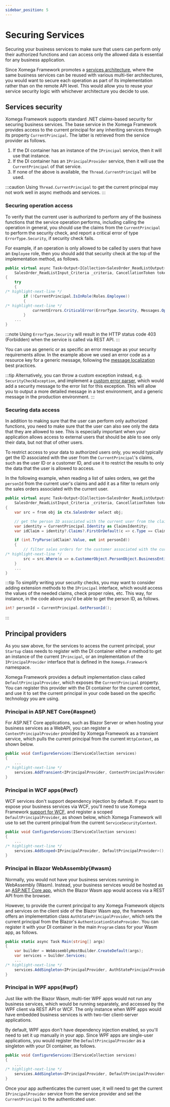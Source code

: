 ```yaml
---
sidebar_position: 5
---
```


# Securing Services

Securing your business services to make sure that users can perform only their authorized functions and can access only the allowed data is essential for any business application.

Since Xomega Framework promotes a [services architecture](common#architecture), where the same business services can be reused with various multi-tier architectures, you would want to secure each operation as part of its implementation rather than on the remote API level. This would allow you to reuse your service security logic with whichever architecture you decide to use.

## Services security

Xomega Framework supports standard .NET claims-based security for securing business services. The base service in the Xomega Framework provides access to the current principal for any inheriting services through its property `CurrentPrincipal`. The latter is retrieved from the service provider as follows.
1. If the DI container has an instance of the `IPrincipal` service, then it will use that instance.
1. If the DI container has an `IPrincipalProvider` service, then it will use the `CurrentPrincipal` of that service.
1. If none of the above is available, the `Thread.CurrentPrincipal` will be used.

:::caution
Using `Thread.CurrentPrincipal` to get the current principal may not work well in async methods and services.
:::

### Securing operation access

To verify that the current user is authorized to perform any of the business functions that the service operation performs, including calling the operation in general, you should use the claims from the `CurrentPrincipal` to perform the security check, and report a critical error of type `ErrorType.Security`, if security check fails.

For example, if an operation is only allowed to be called by users that have an `Employee` role, then you should add that security check at the top of the implementation method, as follows.

```cs
public virtual async Task<Output<ICollection<SalesOrder_ReadListOutput>>> ReadListAsync(
    SalesOrder_ReadListInput_Criteria _criteria, CancellationToken token = default)
{
    try
    {
/* highlight-next-line */
        if (!CurrentPrincipal.IsInRole(Roles.Employee))
        {
/* highlight-next-line */
            currentErrors.CriticalError(ErrorType.Security, Messages.OperationNotAllowed);
        }
    ...
}
```

:::note
Using `ErrorType.Security` will result in the HTTP status code 403 (Forbidden) when the service is called via REST API.
:::

You can use as generic or as specific an error message as your security requirements allow. In the example above we used an error code as a resource key for a generic message, following the [message localization](errors#messageCodes) best practices.

:::tip
Alternatively, you can throw a custom exception instead, e.g. `SecurityCheckException`, and implement a [custom error parser](errors#errorParser), which would add a security message to the error list for this exception. This will allow you to output a more detailed message in a test environment, and a generic message in the production environment.
:::

### Securing data access

In addition to making sure that the user can perform only authorized functions, you need to make sure that the user can also see only the data that they are allowed to see. This is especially important when your application allows access to external users that should be able to see only their data, but not that of other users.

To restrict access to your data to authorized users only, you would typically get the ID associated with the user from the `CurrentPrincipal`'s claims, such as the user ID or a customer ID, and use it to restrict the results to only the data that the user is allowed to access.

In the following example, when reading a list of sales orders, we get the `personId` from the current user's claims and add it as a filter to return only the sales orders associated with the current user.

```cs
public virtual async Task<Output<ICollection<SalesOrder_ReadListOutput>>> ReadListAsync(
    SalesOrder_ReadListInput_Criteria _criteria, CancellationToken token = default)
{
    var src = from obj in ctx.SalesOrder select obj;

    // get the person ID associated with the current user from the claims
    var identity = CurrentPrincipal.Identity as ClaimsIdentity;
    var idClaim = identity?.Claims?.FirstOrDefault(c => c.Type == ClaimTypes.NameIdentifier);

    if (int.TryParse(idClaim?.Value, out int personId))
    {
        // filter sales orders for the customer associated with the current user
/* highlight-next-line */
        src = src.Where(o => o.CustomerObject.PersonObject.BusinessEntityId == personId);
    }
    ...
}
```

:::tip
To simplify writing your security checks, you may want to consider adding extension methods to the `IPrincipal` interface, which would access the values of the needed claims, check proper roles, etc. This way, for instance, in the code above you'd be able to get the person ID, as follows.
```cs
int? personId = CurrentPrincipal.GetPersonId();
```
:::

## Principal providers

As you saw above, for the services to access the current principal, your `Startup` class needs to register with the DI container either a method to get an instance of the current `IPrincipal`, or an implementation of the `IPrincipalProvider` interface that is defined in the `Xomega.Framework` namespace.

Xomega Framework provides a default implementation class called `DefaultPrincipalProvider`, which exposes the `CurrentPrincipal` property. You can register this provider with the DI container for the current context, and use it to set the current principal in your code based on the specific technology you are using.

### Principal in ASP.NET Core{#aspnet}

For ASP.NET Core applications, such as Blazor Server or when hosting your business services as a WebAPI, you can register a `ContextPrincipalProvider` provided by Xomega Framework as a transient service, which pulls the current principal from the current `HttpContext`, as shown below.

```cs
public void ConfigureServices(IServiceCollection services)
{
    ...
/* highlight-next-line */
    services.AddTransient<IPrincipalProvider, ContextPrincipalProvider>();
}
```

### Principal in WCF apps{#wcf}

WCF services don't support dependency injection by default. If you want to expose your business services via WCF, you'll need to use Xomega Framework [support for WCF](api/wcf), and register a scoped `DefaultPrincipalProvider`, as shown below, which Xomega Framework will use to set the current principal from the current `ServiceSecurityContext`.

```cs
public void ConfigureServices(IServiceCollection services)
{
    ...
/* highlight-next-line */
    services.AddScoped<IPrincipalProvider, DefaultPrincipalProvider>();
}
```

### Principal in Blazor WebAssembly{#wasm}

Normally, you would not have your business services running in WebAssembly (Wasm). Instead, your business services would be hosted as an [ASP.NET Core app](#aspnet), which the Blazor Wasm app would access via a REST API from the browser.

However, to provide the current principal to any Xomega Framework objects and services on the client side of the Blazor Wasm app, the framework offers an implementation class `AuthStatePrincipalProvider`, which sets the current principal from the Blazor's `AuthenticationStateProvider`. You can register it with your DI container in the main `Program` class for your Wasm app, as follows.

```cs
public static async Task Main(string[] args)
{
    var builder = WebAssemblyHostBuilder.CreateDefault(args);
    var services = builder.Services;
    ...
/* highlight-next-line */
    services.AddSingleton<IPrincipalProvider, AuthStatePrincipalProvider>();
}
```

### Principal in WPF apps{#wpf}

Just like with the Blazor Wasm, multi-tier WPF apps would not run any business services, which would be running separately, and accessed by the WPF client via REST API or WCF. The only instance when WPF apps would have embedded business services is with two-tier client-server applications.

By default, WPF apps don't have dependency injection enabled, so you'll need to set it up manually in your app. Since WPF apps are single-user applications, you would register the `DefaultPrincipalProvider` as a singleton with your DI container, as follows.

```cs
public void ConfigureServices(IServiceCollection services)
{
    ...
/* highlight-next-line */
    services.AddSingleton<IPrincipalProvider, DefaultPrincipalProvider>();
}
```

Once your app authenticates the current user, it will need to get the current `IPrincipalProvider` service from the service provider and set the `CurrentPrincipal` to the authenticated user.